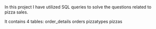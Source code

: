 In this project I have utilized SQL queries to solve the questions related to pizza sales.

It contains 4 tables:
order_details
orders
pizzatypes
pizzas
